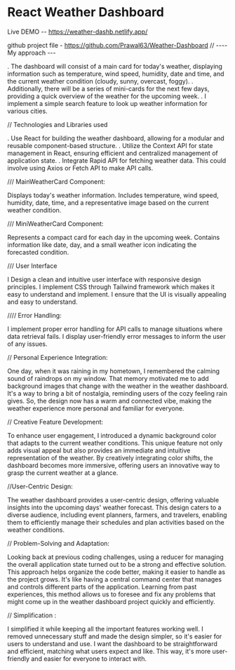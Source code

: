 # React Weather Dashboard  

Live DEMO -- https://weather-dashb.netlify.app/

github project file - https://github.com/Prawal63/Weather-Dashboard
//   ----  My approach  --- 

. The dashboard will consist of a main card for today's weather, displaying information such as temperature, wind speed, humidity, date and time, and the current weather condition (cloudy, sunny, overcast, foggy).
. Additionally, there will be a series of mini-cards for the next few days, providing a quick overview of the weather for the upcoming week.
. I implement a simple search feature to look up weather information for various cities.

// Technologies and Libraries used

. Use React for building the weather dashboard, allowing for a modular and reusable component-based structure.
. Utilize the Context API for state management in React, ensuring efficient and centralized management of application state.
. Integrate Rapid API for fetching weather data. This could involve using Axios or Fetch API to make API calls.

/// MainWeatherCard Component:

Displays today's weather information.
Includes temperature, wind speed, humidity, date, time, and a representative image based on the current weather condition.


/// MiniWeatherCard Component:

Represents a compact card for each day in the upcoming week.
Contains information like date, day, and a small weather icon indicating the forecasted condition.

/// User Interface 

I Design a clean and intuitive user interface with responsive design principles.
I implement CSS through Tailwind framework which makes it easy to  understand and implement.
I ensure that the UI is visually appealing and easy to understand.

//// Error Handling:

I implement proper error handling for API calls to manage situations where data retrieval fails.
I display user-friendly error messages to inform the user of any issues.

// Personal Experience Integration:

One day, when it was raining in my hometown, I remembered the calming sound of raindrops on my window. That memory motivated me to add background images that change with the weather in the weather dashboard. It's a way to bring a bit of nostalgia, reminding users of the cozy feeling rain gives. So, the design now has a warm and connected vibe, making the weather experience more personal and familiar for everyone.


// Creative Feature Development:

To enhance user engagement, I introduced a dynamic background color that adapts to the current weather conditions. This unique feature not only adds visual appeal but also provides an immediate and intuitive representation of the weather. By creatively integrating color shifts, the dashboard becomes more immersive, offering users an innovative way to grasp the current weather at a glance.


//User-Centric Design:

The weather dashboard provides a user-centric design, offering valuable insights into the upcoming days' weather forecast. This design caters to a diverse audience, including event planners, farmers, and travelers, enabling them to efficiently manage their schedules and plan activities based on the weather conditions.

// Problem-Solving and Adaptation:

Looking back at previous coding challenges, using a reducer for managing the overall application state turned out to be a strong and effective solution. This approach helps organize the code better, making it easier to handle as the project grows. It's like having a central command center that manages and controls different parts of the application. Learning from past experiences, this method allows us to foresee and fix any problems that might come up in the weather dashboard project quickly and efficiently.


//  Simplification :

 I simplified it while keeping all the important features working well. I removed unnecessary stuff and made the design simpler, so it's easier for users to understand and use. I want the dashboard to be straightforward and efficient, matching what users expect and like. This way, it's more user-friendly and easier for everyone to interact with.
